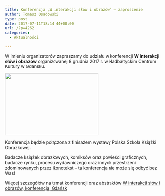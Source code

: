 ```yaml
---
title: Konferencja „W interakcji słów i obrazów” – zaproszenie
author: Tomasz Osadowski
type: post
date: 2017-07-11T18:14:44+00:00
url: /?p=4262
categories:
  - Aktualności

---
```

W imieniu organizatorów zapraszamy do udziału w konferencji **W interakcji słów i obrazów** organizowanej 8 grudnia 2017 r. w Nadbałtyckim Centrum Kultury w Gdańsku.

<img class="alignnone size-medium wp-image-4263" src="http://www.ibby.pl/wp-content/uploads/2017/07/co_gdzie_kiedy-300x200.jpg" alt="" width="300" height="200" srcset="http://www.ibby.pl/wp-content/uploads/2017/07/co_gdzie_kiedy-300x200.jpg 300w, http://www.ibby.pl/wp-content/uploads/2017/07/co_gdzie_kiedy-150x100.jpg 150w, http://www.ibby.pl/wp-content/uploads/2017/07/co_gdzie_kiedy-768x512.jpg 768w, http://www.ibby.pl/wp-content/uploads/2017/07/co_gdzie_kiedy-800x533.jpg 800w" sizes="(max-width: 300px) 100vw, 300px" />

Konferencja będzie połączona z finisażem wystawy Polska Szkoła Książki Obrazkowej.

Badacze książek obrazkowych, komiksów oraz powieści graficznych, badacze rynku, procesu wydawniczego oraz innych przestrzeni zdominowanych przez ikonotekst – ta konferencja nie może się odbyć bez Was!

Więcej szczegółów na temat konferencji oraz abstraktów [W interakcji słów i obrazów, konferencja, Gdańsk][1]

 

 [1]: http://www.ibby.pl/wp-content/uploads/2017/07/W-interakcji-słów-i-obrazów-konferencja-Gdańsk.pdf
